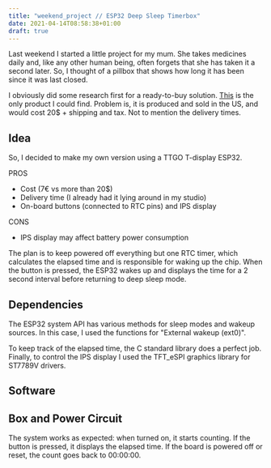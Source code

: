 ```yaml
---
title: "weekend_project // ESP32 Deep Sleep Timerbox"
date: 2021-04-14T08:58:38+01:00
draft: true
---
```



Last weekend I started a little project for my mum. She takes medicines daily and, like any other human being, often forgets that she has taken it a second later. So, I thought of a pillbox that shows how long it has been since it was last closed.


I obviously did some research first for a ready-to-buy solution. [This](https://www.timercap.com) is the only product I could find. Problem is, it is produced and sold in the US, and would cost 20$ + shipping and tax. Not to mention the delivery times. 

## Idea

So, I decided to make my own version using a TTGO T-display ESP32.

PROS
- Cost (7€ vs more than 20$)
- Delivery time (I already had it lying around in my studio)
- On-board buttons (connected to RTC pins) and IPS display

CONS
- IPS display may affect battery power consumption


The plan is to keep powered off everything but one RTC timer, which calculates the elapsed time and is responsible for waking up the chip. When the button is pressed, the ESP32 wakes up and displays the time for a 2 second interval before returning to deep sleep mode.


## Dependencies
The ESP32 system API has various methods for sleep modes and wakeup sources. In this case, I used the functions for "External wakeup (ext0)".

To keep track of the elapsed time, the C standard library does a perfect job. Finally, to control the IPS display I used the TFT_eSPI graphics library for ST7789V drivers.

## Software

## Box and Power Circuit

The system works as expected: when turned on, it starts counting. If the button is pressed, it displays the elapsed time. If the board is powered off or reset, the count goes back to 00:00:00.


